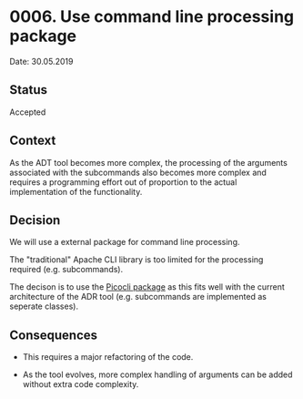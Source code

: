# 0006. Use command line processing package

Date: 30.05.2019

## Status

Accepted



## Context

As the ADT tool becomes more complex, the processing of the arguments associated with the subcommands also becomes more complex and requires a programming effort out of proportion to the actual implementation of the functionality.

## Decision

We will use a external package for command line processing.

The "traditional" Apache CLI library is too limited for the processing required (e.g. subcommands).

The decison is to use the [Picocli package](https://picocli.info/) as this fits well with the current architecture of the ADR tool (e.g. subcommands are implemented as seperate classes).

## Consequences

* This requires a major refactoring of the code.

* As the tool evolves, more complex handling of arguments can be added without extra code complexity.
